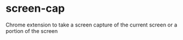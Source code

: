 # screen-cap
Chrome extension to take a screen capture of the current screen or a portion of the screen
